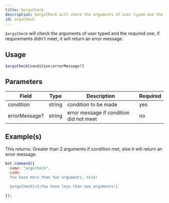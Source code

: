 ```yaml
---
title: $argsCheck
description: $argsCheck will check the arguments of user typed and the required one, if requirements didn't meet, it will return an error message.
id: argsCheck
---
```


`$argsCheck` will check the arguments of user typed and the required one, if requirements didn't meet, it will return an error message.

## Usage

```php
$argsCheck[condition;errorMessage?]
```

## Parameters 


| Field  | Type    | Description     | Required |
|--------|---------|-----------------|----------|
| condition | string  | condition to be made | yes      |
| errorMessage? | string | error message if condition did not meet | no       |

## Example(s)

This returns: Greater than 2 arguments if condition met, else it will return an error message.

```javascript
bot.command({
  name: "argscheck",
  code: `
  You have more than two arguments, nice!

  $argsCheck[>2;You have less than two arguments!]
  `
});
```